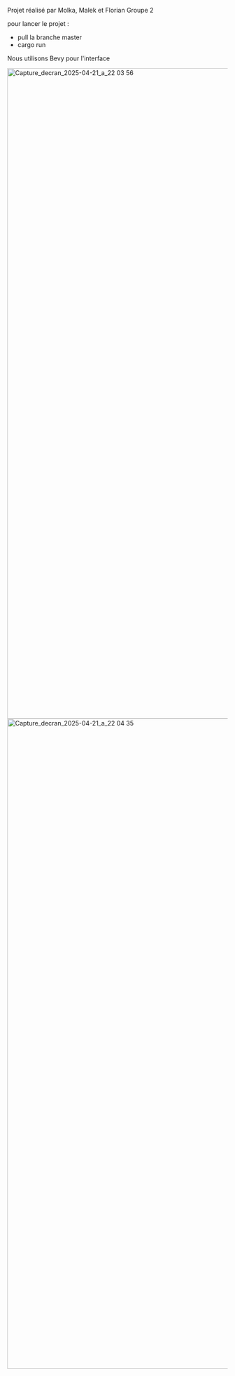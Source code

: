 Projet réalisé par Molka, Malek et Florian 
Groupe 2

pour lancer le projet :
- pull la branche master
- cargo run 

Nous utilisons Bevy pour l'interface

<img width="1483" alt="Capture_decran_2025-04-21_a_22 03 56" src="https://github.com/user-attachments/assets/5719d40f-2a61-4264-bea5-06d307914bf6" />

<img width="1483" alt="Capture_decran_2025-04-21_a_22 04 35" src="https://github.com/user-attachments/assets/17835909-f440-4ea6-b04f-67814dcf39a0" />
